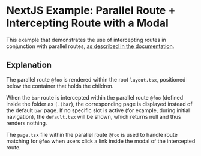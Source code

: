 # NextJS Example: Parallel Route + Intercepting Route with a Modal

This example that demonstrates the use of intercepting routes in conjunction with parallel routes,
[as described in the documentation](https://nextjs.org/docs/app/building-your-application/routing/parallel-routes).

## Explanation

The parallel route `@foo` is rendered within the root `layout.tsx`, positioned below the container that holds the
children.

When the `bar` route is intercepted within the parallel route `@foo` (defined inside the folder as `(.)bar`), the
corresponding page is displayed instead of the default `bar` page. If no specific slot is active (for example, during
initial navigation), the `default.tsx` will be shown, which returns null and thus renders nothing.

The `page.tsx` file within the parallel route `@foo` is used to handle route matching for `@foo` when users click a link
inside the modal of the intercepted route.

